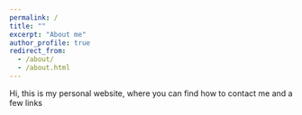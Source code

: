 ```yaml
---
permalink: /
title: ""
excerpt: "About me"
author_profile: true
redirect_from: 
  - /about/
  - /about.html
---
```


Hi, this is my personal website, where you can find how to contact me and a few links